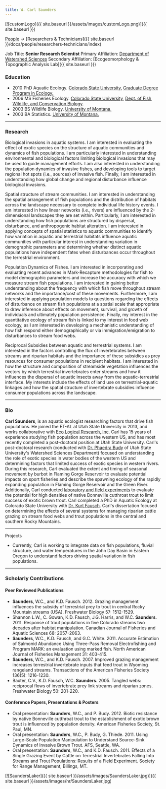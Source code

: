 ```yaml
---
title: W. Carl Saunders
---
```


[![customLogo]({{ site.baseurl }}/assets/images/customLogo.png)]({{ site.baseurl }})

[People]({{site.baseurl}}/docs/people/index) -> [Researchers & Technicians]({{ site.baseurl }}/docs/people/researchers-technicians/index)

Job Title: **Senior Research Scientist**
Primary Affiliation: [Department of Watershed Sciences](http://www.cnr.usu.edu/wats)
Secondary Affiliation: [Ecogeomorphology & Topographic Analysis Lab]({{ site.baseurl }})

### Education

- 2010 PhD Aquatic Ecology. [Colorado State University](http://www.colostate.edu/), [Graduate Degree Program in Ecology](http://www.ecology.colostate.edu/)[.](http://www.colostate.edu/)
- 2006 MS Fisheries Ecology. [Colorado State University](http://www.colostate.edu/), [Dept. of Fish, Wildlife, and Conservation Biology](http://warnercnr.colostate.edu/).
- 2003 BS Wildlife Biology. [University of Montana.](http://www.umt.edu/)
- 2003 BA Statistics. [University of Montana.](http://www.umt.edu/)

------

### Research

Biological invasions in aquatic systems. I am interested in evaluating the effect of exotic species on the structure of aquatic communities and dynamics of fish populations. I am particularly interested in understanding environmental and biological factors limiting biological invasions that may be used to guide management efforts. I am also interested in understanding the population dynamics of invasive fishes, and developing tools to target regional hot spots (i.e., sources) of invasive fish. Finally, I am interested in understanding how global change and regional disturbance influence biological invasions.

Spatial structure of stream communities. I am interested in understanding the spatial arrangement of fish populations and the distribution of habitats across the landscape necessary to complete individual life history events. I am interested in how linear networks (i.e., rivers) are influenced by the 2-dimensional landscapes they are set within. Particularly, I am interested in understanding how fish populations are structured by dispersal, disturbance, and anthropogenic habitat alteration. I am interested in applying concepts of spatial statistics to aquatic communities to identify how variation in aquatic and terrestrial habitats influence aquatic communities with particular interest in understanding variation in demographic parameters and determining whether distinct aquatic populations have independent fates when disturbances occur throughout the terrestrial environment.

Population Dynamics of Fishes. I am interested in incorporating and evaluating recent advances in Mark-Recapture methodologies for fish to model demographic parameters and increase the accuracy with which we measure stream fish populations. I am interested in gaining better understanding about the frequency with which fish move throughout stream networks and the importance/cost of these movements. Furthermore, I am interested in applying population models to questions regarding the effects of disturbance on stream fish populations at a spatial scale that appropriate to draw inference about effects on movement, survival, and growth of individuals and ultimately population persistence. Finally, my interest in the quantitative ecology of stream fish is linked to my interest in food web ecology, as I am interested in developing a mechanistic understanding of how fish respond either demographically or via immigration/emigration to disturbances to stream food webs. 

Reciprocal Subsidies between aquatic and terrestrial systems. I am interested in the factors controlling the flux of invertebrates between streams and riparian habitats and the importance of these subsidies as prey resources for consumer populations in recipient habitats. I am interested in how the structure and composition of streamside vegetation influences the vectors by which terrestrial invertebrates enter streams and how it influences the dispersal of aquatic insects away from the aquatic-terrestrial interface. My interests include the effects of land use on terrestrial-aquatic linkages and how the spatial structure of invertebrate subsidies influence consumer populations across the landscape.

 

------

### Bio

**Carl Saunders**, is an aquatic ecologist researching factors that drive fish populations.  He joined the ET-AL at Utah State University in 2013, and works collaborative with [Eco Logical Research, Inc](http://www.ecologicalresearch.net/).  Carl has 15 years of experience studying fish population across the western US, and has most recently completed a post-doctoral position at Utah State University.  Carl's post-doctoral research (conducted with [Dr. Phaedra Budy](http://www.cnr.usu.edu/wats/htm/directory-plugin/memberID=771) of Utah State University's Watershed Sciences Department) focused on understanding the role of exotic species in water bodies of the western US and determining factors that limited success of exotic species in western rivers.  During this research, Carl evaluated the extent and timing of seasonal movement by burbot in Flaming Gorge Reservoir to evaluate potential impacts on sport fisheries and describe the spawning ecology of the rapidly expanding population in Flaming Gorge Reservoir and the Green River.  Additionally, Carl conducted [laboratory and field experiments](http://www.usu.edu/fel/research/righthand-fork/) to evaluate the potential for high densities of native Bonneville cutthroat trout to limit success of exotic brown trout.  Carl completed a PhD in Aquatic Ecology at Colorado State University with [Dr. Kurt Fausch](http://warnercnr.colostate.edu/~kurtf/).  Carl's dissertation focused on determining the effects of several systems for managing riparian cattle grazing on stream food webs and trout populations in the central and southern Rocky Mountains.   

------

Projects

- Currently, Carl is working to integrate data on fish populations, fluvial structure, and water temperatures in the John Day Basin in Eastern Oregon to understand factors driving spatial variation in fish populations.

------

### Scholarly Contributions

#### Peer Reviewed Publications

- **Saunders**, W.C., and K.D. Fausch. 2012. Grazing management influences the subsidy of terrestrial prey to trout in central Rocky Mountain streams (USA). Freshwater Biology 57: 1512-1529.
- Shannon L.W., C. Gowan, K.D. Fausch, J.G. Harris, and W.C. **Saunders**. 2011. Response of trout populations in five Colorado streams two decades after habitat manipulation. Canadian Journal of Fisheries and Aquatic Sciences 68: 2057-2063.
- **Saunders**, W.C., K.D. Fausch, and G.C. White. 2011. Accurate Estimation of Salmonid Abundance Using Three-Pass Removal Electrofishing and Program MARK: an evaluation using marked fish. North American Journal of Fisheries Management 31: 403-415.
- **Saunders**, W.C., and K.D. Fausch. 2007. Improved grazing management increases terrestrial invertebrate inputs that feed trout in Wyoming rangeland streams. Transactions of the American Fisheries Society 136(5): 1216-1230.
- Baxter, C.V., K.D. Fausch, W.C. **Saunders**. 2005. Tangled webs: reciprocal flows of invertebrate prey link streams and riparian zones. Freshwater Biology 50: 201-220.

#### Conference Papers, Presentations & Posters

- Oral presentation: **Saunders**, W.C., and P. Budy. 2012. Biotic resistance by native Bonneville cutthroat trout to the establishment of exotic brown trout is influenced by population density. American Fisheries Society, St. Paul, MN.
- Oral presentation: **Saunders**, W.C., P. Budy, G. Thiede. 2011. Using Large-Scale Population Manipulation to Understand Source-Sink Dynamics of Invasive Brown Trout. AFS, Seattle, WA.
- Oral presentation: **Saunders**, W.C., and K.D. Fausch. 2011. Effects of a Single Grazing Event by Cattle on Terrestrial Invertebrates Falling Into Streams and Trout Populations: Results of a Field Experiment. Society for Range Management, Billings, MT.

[![SaundersLaker]({{ site.baseurl }}/assets/images/SaundersLaker.jpg)]({{ site.baseurl }}/assets/images/hr/SaundersLaker.jpg)

